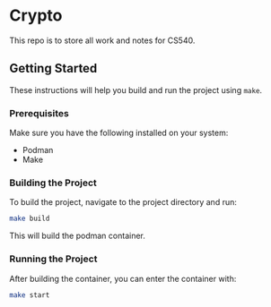 # Crypto

This repo is to store all work and notes for CS540.

## Getting Started

These instructions will help you build and run the project using `make`.

### Prerequisites

Make sure you have the following installed on your system:
- Podman
- Make

### Building the Project

To build the project, navigate to the project directory and run:

```sh
make build
```

This will build the podman container.

### Running the Project

After building the container, you can enter the container with:

```sh
make start
```
